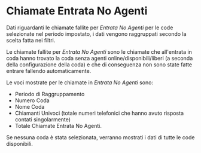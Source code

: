 # Chiamate Entrata No Agenti

Dati riguardanti le chiamate fallite per *Entrata No Agenti* per le code 
selezionate nel periodo impostato, i dati vengono raggruppati secondo la 
scelta fatta nei filtri.

Le chiamate fallite per *Entrata No Agenti* sono le chiamate che 
all'entrata in coda hanno trovato la coda senza agenti 
online/disponibili/liberi (a seconda della configurazione della
coda) e che di conseguenza non sono state fatte entrare fallendo
automaticamente.

Le voci mostrate per le chiamate in *Entrata No Agenti* sono:

- Periodo di Raggruppamento
- Numero Coda
- Nome Coda
- Chiamanti Univoci (totale numeri telefonici che hanno avuto risposta
contati singolarmente) 
- Totale Chiamate Entrata No Agenti.

Se nessuna coda è stata selezionata, verranno mostrati i dati di tutte
le code disponibili.
